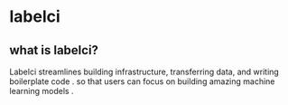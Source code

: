 # labelci
## what is labelci?
Labelci streamlines building infrastructure, transferring data, and writing boilerplate code . so that users can focus on building amazing machine learning models .